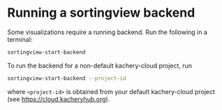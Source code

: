# Running a sortingview backend

Some visualizations require a running backend. Run the following in a terminal:

```bash
sortingview-start-backend
```

To run the backend for a non-default kachery-cloud project, run

```bash
sortingview-start-backend --project-id
```

where `<project-id>` is obtained from your default kachery-cloud project (see https://cloud.kacheryhub.org).